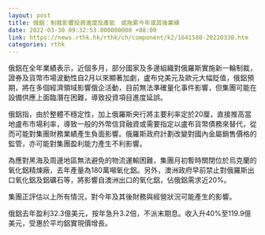 ```yaml
---
layout: post
title: 俄鋁：制裁影響投資進度及產能　或拖累今年或其後業績
date: 2022-03-30 09:32:53.000000000 +08:00
link: https://news.rthk.hk/rthk/ch/component/k2/1641580-20220330.htm
categories: rthk
---
```


俄鋁在全年業績表示，近個多月，部分國家及多邊組織對俄羅斯實施新一輪制裁，證券及貨幣市場波動性自2月以來顯著加劇，盧布兌美元及歐元大幅貶值，俄鋁預期，將在多個經濟領域影響俄企活動，目前無法準確量化事件影響，但集團可能在設備供應上面臨潛在困難，導致投資項目進度延誤。

俄鋁指，由於整體不穩定性，加上俄羅斯央行將主要利率定於20厘，直接推高當地盧布市場利率，導致一般的外幣信貸融資或需要指定以盧布貨幣債務來替代，從而可能對集團財務業績產生負面影響。俄羅斯政府計劃改變對國內金屬銷售價格的監管，亦可能對集團盈利能力產生不利影響。

為應對黑海及周邊地區無法避免的物流運輸困難，集團月初暫時關閉位於烏克蘭的氧化鋁精煉廠，去年產量為180萬噸氧化鋁。另外，澳洲政府早前禁止對俄羅斯出口氧化鋁及鋁礦石等，將影響自澳洲出口的氧化鋁，佔俄鋁需求近20%。

集團正評估以上所有情況，對今年及其後財務與經營狀況可能產生的影響。

俄鋁去年盈利32.3億美元，按年急升3.2倍，不派末期息。收入升40%至119.9億美元，受惠於平均鋁實現價增長。
